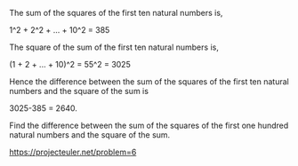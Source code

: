 The sum of the squares of the first ten natural numbers is,

1^2 + 2^2 + ... + 10^2 = 385

The square of the sum of the first ten natural numbers is,

(1 + 2 + ... + 10)^2 = 55^2 = 3025

Hence the difference between the sum of the squares of the first ten natural numbers and the square of the sum is

3025-385 = 2640.

Find the difference between the sum of the squares of the first one hundred natural numbers and the square of the sum.

https://projecteuler.net/problem=6